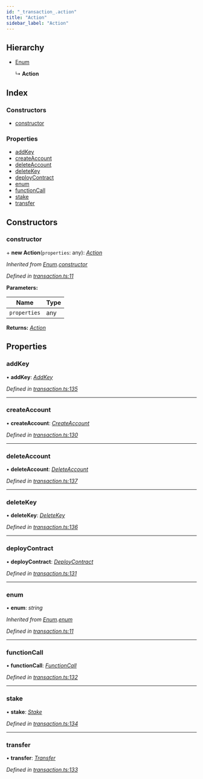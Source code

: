 ```yaml
---
id: "_transaction_.action"
title: "Action"
sidebar_label: "Action"
---
```


## Hierarchy

* [Enum](_transaction_.enum.md)

  ↳ **Action**

## Index

### Constructors

* [constructor](_transaction_.action.md#constructor)

### Properties

* [addKey](_transaction_.action.md#addkey)
* [createAccount](_transaction_.action.md#createaccount)
* [deleteAccount](_transaction_.action.md#deleteaccount)
* [deleteKey](_transaction_.action.md#deletekey)
* [deployContract](_transaction_.action.md#deploycontract)
* [enum](_transaction_.action.md#enum)
* [functionCall](_transaction_.action.md#functioncall)
* [stake](_transaction_.action.md#stake)
* [transfer](_transaction_.action.md#transfer)

## Constructors

###  constructor

\+ **new Action**(`properties`: any): *[Action](_transaction_.action.md)*

*Inherited from [Enum](_transaction_.enum.md).[constructor](_transaction_.enum.md#constructor)*

*Defined in [transaction.ts:11](https://github.com/nearprotocol/nearlib/blob/2fe0e0d/src.ts/transaction.ts#L11)*

**Parameters:**

Name | Type |
------ | ------ |
`properties` | any |

**Returns:** *[Action](_transaction_.action.md)*

## Properties

###  addKey

• **addKey**: *[AddKey](_transaction_.addkey.md)*

*Defined in [transaction.ts:135](https://github.com/nearprotocol/nearlib/blob/2fe0e0d/src.ts/transaction.ts#L135)*

___

###  createAccount

• **createAccount**: *[CreateAccount](_transaction_.createaccount.md)*

*Defined in [transaction.ts:130](https://github.com/nearprotocol/nearlib/blob/2fe0e0d/src.ts/transaction.ts#L130)*

___

###  deleteAccount

• **deleteAccount**: *[DeleteAccount](_transaction_.deleteaccount.md)*

*Defined in [transaction.ts:137](https://github.com/nearprotocol/nearlib/blob/2fe0e0d/src.ts/transaction.ts#L137)*

___

###  deleteKey

• **deleteKey**: *[DeleteKey](_transaction_.deletekey.md)*

*Defined in [transaction.ts:136](https://github.com/nearprotocol/nearlib/blob/2fe0e0d/src.ts/transaction.ts#L136)*

___

###  deployContract

• **deployContract**: *[DeployContract](_transaction_.deploycontract.md)*

*Defined in [transaction.ts:131](https://github.com/nearprotocol/nearlib/blob/2fe0e0d/src.ts/transaction.ts#L131)*

___

###  enum

• **enum**: *string*

*Inherited from [Enum](_transaction_.enum.md).[enum](_transaction_.enum.md#enum)*

*Defined in [transaction.ts:11](https://github.com/nearprotocol/nearlib/blob/2fe0e0d/src.ts/transaction.ts#L11)*

___

###  functionCall

• **functionCall**: *[FunctionCall](_transaction_.functioncall.md)*

*Defined in [transaction.ts:132](https://github.com/nearprotocol/nearlib/blob/2fe0e0d/src.ts/transaction.ts#L132)*

___

###  stake

• **stake**: *[Stake](_transaction_.stake.md)*

*Defined in [transaction.ts:134](https://github.com/nearprotocol/nearlib/blob/2fe0e0d/src.ts/transaction.ts#L134)*

___

###  transfer

• **transfer**: *[Transfer](_transaction_.transfer.md)*

*Defined in [transaction.ts:133](https://github.com/nearprotocol/nearlib/blob/2fe0e0d/src.ts/transaction.ts#L133)*
